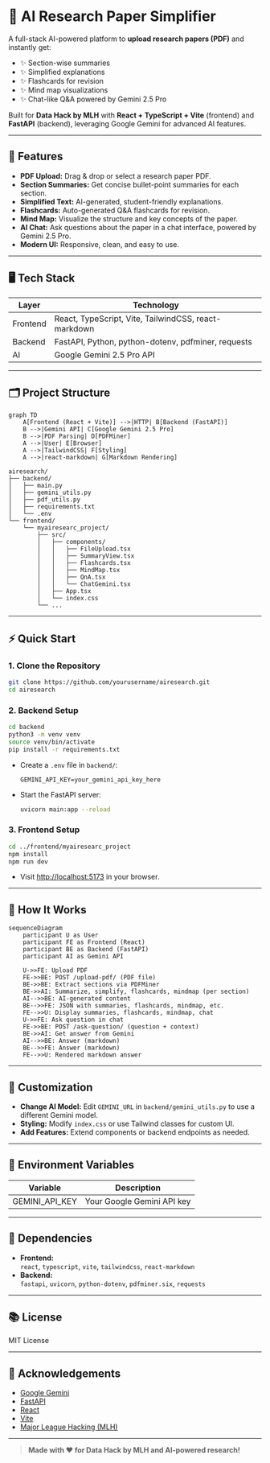 # 📄 AI Research Paper Simplifier

A full-stack AI-powered platform to **upload research papers (PDF)** and instantly get:
- ✨ Section-wise summaries
- ✨ Simplified explanations
- ✨ Flashcards for revision
- ✨ Mind map visualizations
- ✨ Chat-like Q&A powered by Gemini 2.5 Pro

Built for **Data Hack by MLH** with **React + TypeScript + Vite** (frontend) and **FastAPI** (backend), leveraging Google Gemini for advanced AI features.

---

## 🚀 Features

- **PDF Upload:** Drag & drop or select a research paper PDF.
- **Section Summaries:** Get concise bullet-point summaries for each section.
- **Simplified Text:** AI-generated, student-friendly explanations.
- **Flashcards:** Auto-generated Q&A flashcards for revision.
- **Mind Map:** Visualize the structure and key concepts of the paper.
- **AI Chat:** Ask questions about the paper in a chat interface, powered by Gemini 2.5 Pro.
- **Modern UI:** Responsive, clean, and easy to use.

---

## 🖥️ Tech Stack

| Layer      | Technology                                      |
|------------|-------------------------------------------------|
| Frontend   | React, TypeScript, Vite, TailwindCSS, react-markdown |
| Backend    | FastAPI, Python, python-dotenv, pdfminer, requests |
| AI         | Google Gemini 2.5 Pro API                       |

---

## 🗂️ Project Structure

```mermaid
graph TD
    A[Frontend (React + Vite)] -->|HTTP| B[Backend (FastAPI)]
    B -->|Gemini API| C[Google Gemini 2.5 Pro]
    B -->|PDF Parsing| D[PDFMiner]
    A -->|User| E[Browser]
    A -->|TailwindCSS| F[Styling]
    A -->|react-markdown| G[Markdown Rendering]
```

```
airesearch/
├── backend/
│   ├── main.py
│   ├── gemini_utils.py
│   ├── pdf_utils.py
│   ├── requirements.txt
│   └── .env
└── frontend/
    └── myairesearc_project/
        ├── src/
        │   ├── components/
        │   │   ├── FileUpload.tsx
        │   │   ├── SummaryView.tsx
        │   │   ├── Flashcards.tsx
        │   │   ├── MindMap.tsx
        │   │   ├── QnA.tsx
        │   │   └── ChatGemini.tsx
        │   ├── App.tsx
        │   └── index.css
        └── ...
```

---

## ⚡ Quick Start

### 1. Clone the Repository

```bash
git clone https://github.com/yourusername/airesearch.git
cd airesearch
```

### 2. Backend Setup

```bash
cd backend
python3 -m venv venv
source venv/bin/activate
pip install -r requirements.txt
```

- Create a `.env` file in `backend/`:
  ```
  GEMINI_API_KEY=your_gemini_api_key_here
  ```

- Start the FastAPI server:
  ```bash
  uvicorn main:app --reload
  ```

### 3. Frontend Setup

```bash
cd ../frontend/myairesearc_project
npm install
npm run dev
```

- Visit [http://localhost:5173](http://localhost:5173) in your browser.

---

## 🧠 How It Works

```mermaid
sequenceDiagram
    participant U as User
    participant FE as Frontend (React)
    participant BE as Backend (FastAPI)
    participant AI as Gemini API

    U->>FE: Upload PDF
    FE->>BE: POST /upload-pdf/ (PDF file)
    BE->>BE: Extract sections via PDFMiner
    BE->>AI: Summarize, simplify, flashcards, mindmap (per section)
    AI-->>BE: AI-generated content
    BE-->>FE: JSON with summaries, flashcards, mindmap, etc.
    FE-->>U: Display summaries, flashcards, mindmap, chat
    U->>FE: Ask question in chat
    FE->>BE: POST /ask-question/ (question + context)
    BE->>AI: Get answer from Gemini
    AI-->>BE: Answer (markdown)
    BE-->>FE: Answer (markdown)
    FE-->>U: Rendered markdown answer
```

---

## 📝 Customization

- **Change AI Model:** Edit `GEMINI_URL` in `backend/gemini_utils.py` to use a different Gemini model.
- **Styling:** Modify `index.css` or use Tailwind classes for custom UI.
- **Add Features:** Extend components or backend endpoints as needed.

---

## 🤖 Environment Variables

| Variable         | Description                |
|------------------|---------------------------|
| GEMINI_API_KEY   | Your Google Gemini API key|

---

## 🧩 Dependencies

- **Frontend:**  
  `react`, `typescript`, `vite`, `tailwindcss`, `react-markdown`
- **Backend:**  
  `fastapi`, `uvicorn`, `python-dotenv`, `pdfminer.six`, `requests`

---

## 📚 License

MIT License

---

## 🙏 Acknowledgements

- [Google Gemini](https://aistudio.google.com/)
- [FastAPI](https://fastapi.tiangolo.com/)
- [React](https://react.dev/)
- [Vite](https://vitejs.dev/)
- [Major League Hacking (MLH)](https://mlh.io/)

---

> **Made with ❤️ for Data Hack by MLH and AI-powered research!**